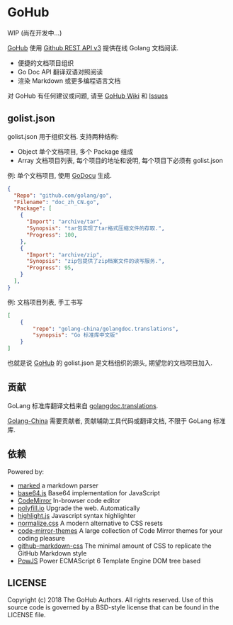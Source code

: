 # GoHub

WIP (尚在开发中...)

[GoHub][] 使用 [Github REST API v3][] 提供在线 Golang 文档阅读.

- 便捷的文档项目组织
- Go Doc API 翻译双语对照阅读
- 渲染 Markdown 或更多编程语言文档

对 GoHub 有任何建议或问题, 请至 [GoHub Wiki][] 和 [Issues][]

## golist.json

golist.json 用于组织文档. 支持两种结构:

- Object 单个文档项目, 多个 Package 组成
- Array  文档项目列表, 每个项目的地址和说明, 每个项目下必须有 golist.json

例: 单个文档项目, 使用 [GoDocu][] 生成.

```json
{
  "Repo": "github.com/golang/go",
  "Filename": "doc_zh_CN.go",
  "Package": [
    {
      "Import": "archive/tar",
      "Synopsis": "tar包实现了tar格式压缩文件的存取.",
      "Progress": 100,
    },
    {
      "Import": "archive/zip",
      "Synopsis": "zip包提供了zip档案文件的读写服务.",
      "Progress": 95,
    }
  ],
}
```

例: 文档项目列表, 手工书写

```json
[
	{
		"repo": "golang-china/golangdoc.translations",
		"synopsis": "Go 标准库中文版"
	}
]
```

也就是说 [GoHub][] 的 golist.json 是文档组织的源头, 期望您的文档项目加入.

## 贡献

GoLang 标准库翻译文档来自 [golangdoc.translations][].

[Golang-China][] 需要贡献者, 贡献辅助工具代码或翻译文档, 不限于 GoLang 标准库.

## 依赖

Powered by:

- [marked][] a markdown parser
- [base64.js][] Base64 implementation for JavaScript
- [CodeMirror][] In-browser code editor
- [polyfill.io][] Upgrade the web. Automatically
- [highlight.js][] Javascript syntax highlighter
- [normalize.css][] A modern alternative to CSS resets
- [code-mirror-themes][] A large collection of Code Mirror themes for your coding pleasure
- [github-markdown-css][] The minimal amount of CSS to replicate the GitHub Markdown style
- [PowJS][] Power ECMAScript 6 Template Engine DOM tree based

## LICENSE

Copyright (c) 2018 The GoHub Authors. All rights reserved.
Use of this source code is governed by a BSD-style license
that can be found in the LICENSE file.

[GoHub]: https://github.com/gohub/gohub.github.io
[GoHub Wiki]: https://github.com/gohub/gohub.github.io/wiki
[Issues]: https://github.com/gohub/gohub.github.io/issues
[Golang-China]: https://github.com/golang-china
[golangdoc.translations]: https://github.com/golang-china/golangdoc.translations
[CodeMirror]: https://github.com/codemirror/CodeMirror
[marked]: https://github.com/chjj/marked
[base64.js]: https://github.com/dankogai/js-base64
[polyfill.io]: https://polyfill.io
[GoDocu]: https://github.com/golang-china/godocu
[normalize.css]: https://github.com/necolas/normalize.css
[code-mirror-themes]: https://github.com/FarhadG/code-mirror-themes
[Github REST API v3]: https://developer.github.com/v3/
[PowJS]: https://github.com/powjs/powjs
[highlight.js]: https://github.com/isagalaev/highlight.js
[github-markdown-css]: https://github.com/sindresorhus/github-markdown-css